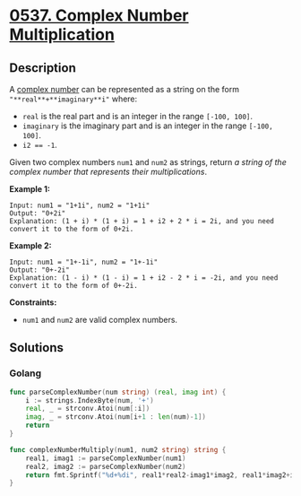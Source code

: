 # [0537. Complex Number Multiplication](https://leetcode-cn.com/problems/complex-number-multiplication/)



## Description


A [complex number](https://en.wikipedia.org/wiki/Complex_number) can be represented as a string on the form `"**real**+**imaginary**i"` where:

- `real` is the real part and is an integer in the range `[-100, 100]`.
- `imaginary` is the imaginary part and is an integer in the range `[-100, 100]`.
- `i2 == -1`.

Given two complex numbers `num1` and `num2` as strings, return *a string of the complex number that represents their multiplications*.

 

**Example 1:**

```
Input: num1 = "1+1i", num2 = "1+1i"
Output: "0+2i"
Explanation: (1 + i) * (1 + i) = 1 + i2 + 2 * i = 2i, and you need convert it to the form of 0+2i.
```

**Example 2:**

```
Input: num1 = "1+-1i", num2 = "1+-1i"
Output: "0+-2i"
Explanation: (1 - i) * (1 - i) = 1 + i2 - 2 * i = -2i, and you need convert it to the form of 0+-2i.
```

 

**Constraints:**

- `num1` and `num2` are valid complex numbers.





## Solutions

<!-- tabs:start -->

### **Golang**

```go
func parseComplexNumber(num string) (real, imag int) {
    i := strings.IndexByte(num, '+')
    real, _ = strconv.Atoi(num[:i])
    imag, _ = strconv.Atoi(num[i+1 : len(num)-1])
    return
}

func complexNumberMultiply(num1, num2 string) string {
    real1, imag1 := parseComplexNumber(num1)
    real2, imag2 := parseComplexNumber(num2)
    return fmt.Sprintf("%d+%di", real1*real2-imag1*imag2, real1*imag2+imag1*real2)
}
```

<!-- tabs:end -->